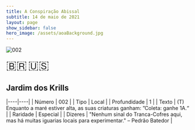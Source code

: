 ```yaml
---
title: A Conspiração Abissal
subtitle: 14 de maio de 2021
layout: page
show_sidebar: false
hero_image: /assets/aoaBackground.jpg
---
```


![002](https://cards-keyforge.s3.eu-north-1.amazonaws.com/media/pt/tac/002.png)

<span title="Português" style="font-size: 32px;cursor: pointer;" onclick="javascript:document.querySelector('img[alt=\'002\']').src=document.querySelector('img[alt=\'002\']').src.replace(/media\/[^/]+/, 'media/pt')">🇧🇷</span>
<span title="English" style="font-size: 32px;cursor: pointer;" onclick="javascript:document.querySelector('img[alt=\'002\']').src=document.querySelector('img[alt=\'002\']').src.replace(/media\/[^/]+/, 'media/en')">🇺🇸</span>

## Jardim dos Krills

|----|----|
| Número | 002 |
| Tipo | Local |
| Profundidade | 1 |
| Texto | (T) Enquanto a maré estiver alta, as suas criaturas ganham:  ”Coleta: ganhe 1A.“ |
| Raridade | Especial |
| Dizeres | "Nenhum sinal do Tranca-Cofres aqui, mas há muitas iguarias  locais para experimentar." – Pedrão Batedor |
